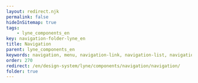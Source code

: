 ```yaml
---
layout: redirect.njk
permalink: false
hideInSitemap: true
tags: 
    - lyne_components_en
key: navigation-folder-lyne_en
title: Navigation
parent: lyne_components_en
keywords: navigation, menu, navigation-link, navigation-list, navigation-marker, navigation-section
order: 270
redirect: /en/design-system/lyne/components/navigation/navigation/
folder: true
---
```

